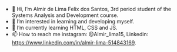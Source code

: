 - 👋 Hi, I’m Almir de Lima Felix dos Santos, 3rd period student of the Systems Analysis and Development course.
- 👀 I’m interested in learning and developing myself.
- 🌱 I’m currently learning HTML, CSS and JS.
- 📫 How to reach me instagram: @Almir_lima15, Linkedin: https://www.linkedin.com/in/almir-lima-514843169.

<!---
AlmirLima150/AlmirLima150 is a ✨ special ✨ repository because its `README.md` (this file) appears on your GitHub profile.
You can click the Preview link to take a look at your changes.
--->
